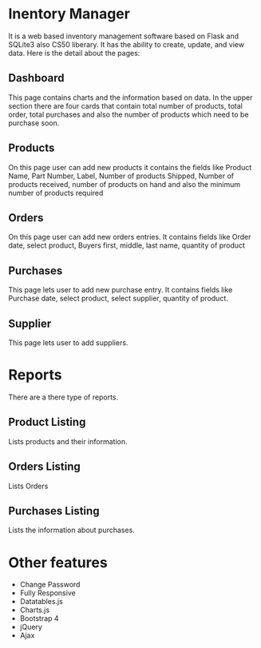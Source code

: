 # Inentory Manager
It is a web based inventory management software based on Flask and SQLite3 also CS50 liberary. It has the ability to create, update, and view data. Here is the detail about the pages:

## Dashboard
This page contains charts and the information based on data. In the upper section there are four cards that contain total number of products, total order, total purchases and also the number of products which need to be purchase soon.

## Products
On this page user can add new products it contains the fields like Product Name, Part Number, Label, Number of products Shipped, Number of products received, number of products on hand and also the minimum number of products required

## Orders
On this page user can add new orders entries. It contains fields  like Order date, select product, Buyers first, middle, last name, quantity of product

## Purchases
This page lets user to add new purchase entry. It contains fields  like Purchase date, select product, select supplier, quantity of product.

## Supplier
This page lets user to add suppliers.

# Reports
There are a there type of reports.

## Product Listing
Lists products and their information.

## Orders Listing
Lists Orders

## Purchases Listing
Lists the information about purchases.


# Other features
- Change Password
- Fully Responsive
- Datatables.js
- Charts.js
- Bootstrap 4
- jQuery
- Ajax
